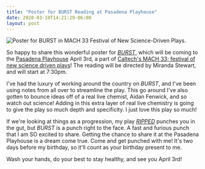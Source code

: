 ```yaml
---
title: "Poster for BURST Reading at Pasadena Playhouse"
date: 2020-03-10T14:21:29-06:00
layout: post
---
```


![Poster for BURST in MACH 33 Festival of New Science-Driven Plays.](/images/BURST_mach33_2020.jpeg)

So happy to share this wonderful poster for [*BURST*](https://newplayexchange.org/plays/138560/burst), which will be coming to the [Pasadena Playhouse](https://www.pasadenaplayhouse.org/event/mach33/) April 3rd, a part of [Caltech's MACH 33; festival of new science driven plays](http://tacit.caltech.edu/mach33/current)! The reading will be directed by Miranda Stewart, and will start at 7:30pm.

I've had the luxury of working around the country on *BURST*, and I've been using notes from all over to streamline the play. This go around I've also gotten to bounce ideas off of a real live chemist, Aidan Fenwick, and so watch out science! Adding in this extra layer of real live chemistry is going to give the play so much depth and specificity. I just love this play so much!

If we're looking at things as a progression, my play [*RIPPED*](https://newplayexchange.org/plays/70552/ripped) punches you in the gut, but *BURST* is a punch right to the face. A fast and furious punch that I am SO excited to share. Getting the chance to share it at the Pasadena Playhouse is a dream come true. Come and get punched with me! It's two days before my birthday, so it'll count as your birthday present to me.

Wash your hands, do your best to stay healthy, and see you April 3rd!
